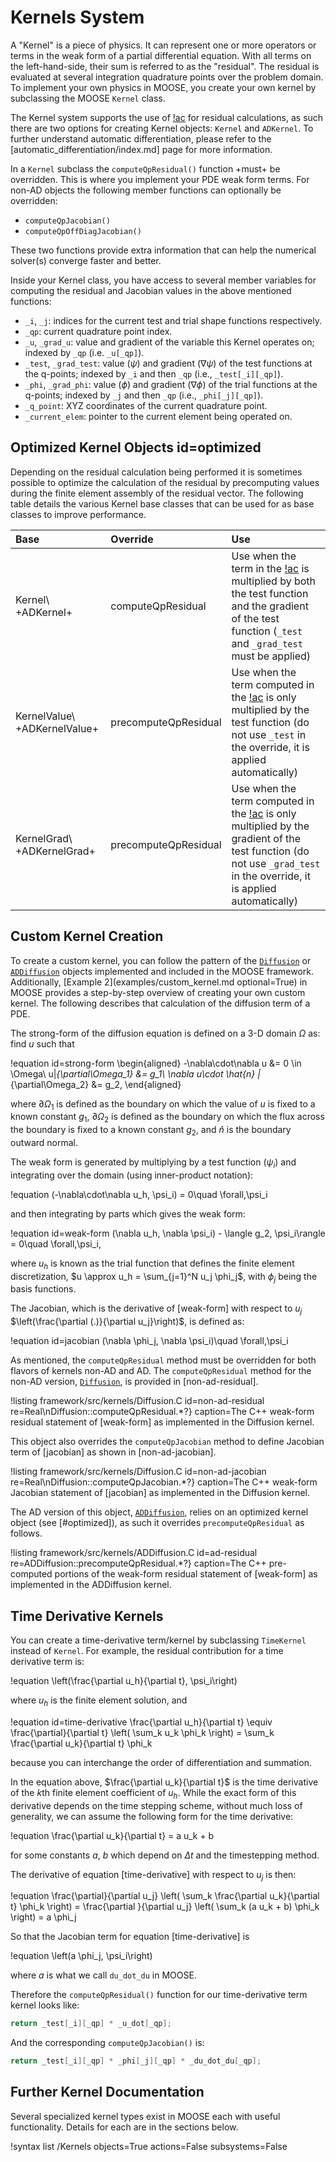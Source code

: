 # Kernels System

A "Kernel" is a piece of physics. It can represent one or more operators or terms in the weak form of
a partial differential equation.  With all terms on the left-hand-side, their sum is referred to as
the "residual". The residual is evaluated at several integration quadrature points over the problem
domain. To implement your own physics in MOOSE, you create your own kernel by subclassing the MOOSE
`Kernel` class.

The Kernel system supports the use of [!ac](AD) for residual calculations, as such
there are two options for creating Kernel objects: `Kernel` and `ADKernel`. To further understand
automatic differentiation, please refer to the [automatic_differentiation/index.md] page for more
information.

In a `Kernel` subclass the `computeQpResidual()` function +must+ be overridden.  This is where you
implement your PDE weak form terms.  For non-AD objects the following member functions can
optionally be overridden:

- `computeQpJacobian()`
- `computeQpOffDiagJacobian()`

These two functions provide extra information that can help the numerical solver(s) converge faster
and better.

Inside your Kernel class, you have access to several member variables for computing the
residual and Jacobian values in the above mentioned functions:

- `_i`, `_j`: indices for the current test and trial shape functions respectively.
- `_qp`: current quadrature point index.
- `_u`, `_grad_u`: value and gradient of the variable this Kernel operates on;
  indexed by `_qp` (i.e. `_u[_qp]`).
- `_test`, `_grad_test`: value ($\psi$) and gradient ($\nabla \psi$) of the
  test functions at the q-points; indexed by `_i` and then `_qp` (i.e., `_test[_i][_qp]`).
- `_phi`, `_grad_phi`: value ($\phi$) and gradient ($\nabla \phi$) of the
    trial functions at the q-points; indexed by `_j` and then `_qp` (i.e., `_phi[_j][_qp]`).
- `_q_point`: XYZ coordinates of the current quadrature point.
- `_current_elem`: pointer to the current element being operated on.

## Optimized Kernel Objects id=optimized

Depending on the residual calculation being performed it is sometimes possible to optimize the
calculation of the residual by precomputing values during the finite element assembly of
the residual vector. The following table details the various Kernel base classes that can be used
for as base classes to improve performance.

| Base | Override | Use |
| :- | :- | :- |
| Kernel\\ +ADKernel+ | computeQpResidual | Use when the term in the [!ac](PDE) is multiplied by both the test function and the gradient of the test function (`_test` and `_grad_test` must be applied) |
| KernelValue\\ +ADKernelValue+ | precomputeQpResidual | Use when the term computed in the [!ac](PDE) is only multiplied by the test function (do not use `_test` in the override, it is applied automatically) |
| KernelGrad\\ +ADKernelGrad+ | precomputeQpResidual | Use when the term computed in the [!ac](PDE) is only multiplied by the gradient of the test function (do not use `_grad_test` in the override, it is applied automatically) |

## Custom Kernel Creation

To create a custom kernel, you can follow the pattern of the [`Diffusion`](/Diffusion.md) or
[`ADDiffusion`](/ADDiffusion.md) objects implemented and included in the MOOSE framework.
Additionally, [Example 2](examples/custom_kernel.md optional=True) in MOOSE provides a step-by-step
overview of creating your own custom kernel. The following describes that calculation of the
diffusion term of a PDE.

The strong-form of the diffusion equation is defined on a 3-D domain $\Omega$ as: find $u$ such
that

!equation id=strong-form
\begin{aligned}
-\nabla\cdot\nabla u &= 0 \in \Omega\\
u|_{\partial\Omega_1} &= g_1\\
\nabla u\cdot \hat{n} |_{\partial\Omega_2} &= g_2,
\end{aligned}

where $\partial\Omega_1$ is defined as the boundary on which the value of $u$ is fixed to a known
constant $g_1$, $\partial\Omega_2$ is defined as the boundary on which the flux across the boundary
is fixed to a known constant $g_2$, and $\hat{n}$ is the boundary outward normal.

The weak form is generated by multiplying by a test function ($\psi_i$) and integrating over the
domain (using inner-product notation):

!equation
(-\nabla\cdot\nabla u_h, \psi_i) = 0\quad \forall\,\psi_i

and then integrating by parts which gives the weak form:

!equation id=weak-form
(\nabla u_h, \nabla \psi_i) - \langle g_2, \psi_i\rangle = 0\quad \forall\,\psi_i,

where $u_h$ is known as the trial function that defines the finite element discretization, $u
\approx u_h = \sum_{j=1}^N u_j \phi_j$, with $\phi_j$ being the basis functions.

The Jacobian, which is the derivative of [weak-form] with respect to $u_j$
$\left(\frac{\partial (.)}{\partial u_j}\right)$, is defined as:

!equation id=jacobian
(\nabla \phi_j, \nabla \psi_i)\quad \forall\,\psi_i

As mentioned, the `computeQpResidual` method must be overridden for both flavors of kernels non-AD
and AD. The `computeQpResidual` method for the non-AD version, [`Diffusion`](/Diffusion.md), is
provided in [non-ad-residual].

!listing framework/src/kernels/Diffusion.C id=non-ad-residual
         re=Real\nDiffusion::computeQpResidual.*?}
         caption=The C++ weak-form residual statement of [weak-form] as implemented in the Diffusion kernel.

This object also overrides the `computeQpJacobian` method to define Jacobian term of [jacobian] as
shown in [non-ad-jacobian].


!listing framework/src/kernels/Diffusion.C id=non-ad-jacobian
         re=Real\nDiffusion::computeQpJacobian.*?}
         caption=The C++ weak-form Jacobian statement of [jacobian] as implemented in the Diffusion kernel.


The AD version of this object, [`ADDiffusion`](/ADDiffusion.md), relies on an optimized kernel object
(see [#optimized]), as such it overrides `precomputeQpResidual` as follows.

!listing framework/src/kernels/ADDiffusion.C id=ad-residual
         re=ADDiffusion::precomputeQpResidual.*?}
         caption=The C++ pre-computed portions of the weak-form residual statement of [weak-form] as implemented in the ADDiffusion kernel.


## Time Derivative Kernels

You can create a time-derivative term/kernel by subclassing `TimeKernel` instead of `Kernel`.  For
example, the residual contribution for a time derivative term is:

!equation
\left(\frac{\partial u_h}{\partial t}, \psi_i\right)

where $u_h$ is the finite element solution, and

!equation id=time-derivative
\frac{\partial u_h}{\partial t}
\equiv
\frac{\partial}{\partial t}
\left(
    \sum_k u_k \phi_k
\right)
= \sum_k \frac{\partial u_k}{\partial t} \phi_k

because you can interchange the order of differentiation and summation.

In the equation above, $\frac{\partial u_k}{\partial t}$ is the time derivative of the $k$th finite
element coefficient of $u_h$. While the exact form of this derivative depends on the time stepping
scheme, without much loss of generality, we can assume the following form for the time derivative:

!equation
\frac{\partial u_k}{\partial t} = a u_k + b

for some constants $a$, $b$ which depend on $\Delta t$ and the timestepping method.

The derivative of equation [time-derivative] with respect to $u_j$ is then:

!equation
\frac{\partial}{\partial u_j} \left(
    \sum_k \frac{\partial u_k}{\partial t} \phi_k
\right) =
\frac{\partial }{\partial u_j} \left(
    \sum_k (a u_k + b) \phi_k
\right)
 = a \phi_j

So that the Jacobian term for equation [time-derivative] is

!equation
\left(a \phi_j, \psi_i\right)

where $a$ is what we call `du_dot_du` in MOOSE.

Therefore the `computeQpResidual()` function for our time-derivative term kernel looks like:

```cpp
return _test[_i][_qp] * _u_dot[_qp];
```

And the corresponding `computeQpJacobian()` is:

```cpp
return _test[_i][_qp] * _phi[_j][_qp] * _du_dot_du[_qp];
```


## Further Kernel Documentation

Several specialized kernel types exist in MOOSE each with useful functionality.  Details for each are
in the sections below.

!syntax list /Kernels objects=True actions=False subsystems=False
